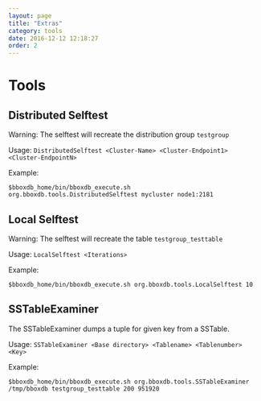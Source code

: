 ```yaml
---
layout: page
title: "Extras"
category: tools
date: 2016-12-12 12:18:27
order: 2
---
```


# Tools

## Distributed Selftest
Warning: The selftest will recreate the distribution group `testgroup`

Usage: `DistributedSelftest <Cluster-Name> <Cluster-Endpoint1> <Cluster-EndpointN>`

Example:

    $bboxdb_home/bin/bboxdb_execute.sh org.bboxdb.tools.DistributedSelftest mycluster node1:2181
    
## Local Selftest
Warning: The selftest will recreate the table `testgroup_testtable`

Usage: `LocalSelftest <Iterations>`

Example:

    $bboxdb_home/bin/bboxdb_execute.sh org.bboxdb.tools.LocalSelftest 10
    
## SSTableExaminer
The SSTableExaminer dumps a tuple for given key from a SSTable.

Usage: `SSTableExaminer <Base directory> <Tablename> <Tablenumber> <Key>` 

Example:

    $bboxdb_home/bin/bboxdb_execute.sh org.bboxdb.tools.SSTableExaminer /tmp/bboxdb testgroup_testtable 200 951920